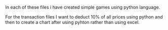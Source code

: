 In each of these files i have created  simple games using python language. 

For the transaction files I want to deduct 10% of all prices using python and then to create a chart after using pyhton rather than using excel.
